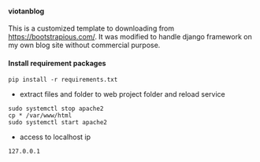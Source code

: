 #### viotanblog
This is a customized template to downloading from https://bootstrapious.com/. It was modified to handle django framework on my own blog site without commercial purpose.
#### Install requirement packages
```
pip install -r requirements.txt
```
- extract files and folder to web project folder and reload service
```
sudo systemctl stop apache2
cp * /var/www/html
sudo systemctl start apache2
```
- access to localhost ip
```
127.0.0.1
```
